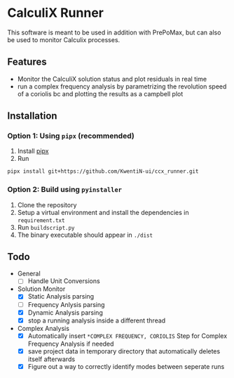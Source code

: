 # CalculiX Runner
This software is meant to be used in addition with PrePoMax, but can also be used to monitor Calculix processes.

## Features
- Monitor the CalculiX solution status and plot residuals in real time
- run a complex frequency analysis by parametrizing the revolution speed of a coriolis bc and plotting the results as a campbell plot

## Installation
### Option 1: Using `pipx` (recommended)
1. Install [pipx](https://pipx.pypa.io/stable/)
2. Run
```bash
pipx install git+https://github.com/KwentiN-ui/ccx_runner.git
```

### Option 2: Build using `pyinstaller`
1. Clone the repository
2. Setup a virtual environment and install the dependencies in `requirement.txt`
3. Run `buildscript.py`
4. The binary executable should appear in `./dist`

## Todo
- General
    - [ ] Handle Unit Conversions
- Solution Monitor
    - [x] Static Analysis parsing
    - [ ] Frequency Anlysis parsing
    - [x] Dynamic Analysis parsing
    - [x] stop a running analysis inside a different thread
- Complex Analysis
    - [x] Automatically insert `*COMPLEX FREQUENCY, CORIOLIS` Step for Complex Frequency Analysis if needed
    - [x] save project data in temporary directory that automatically deletes itself afterwards
    - [x] Figure out a way to correctly identify modes between seperate runs
